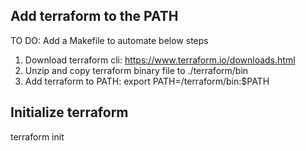 ## Add terraform to the PATH
TO DO: Add a Makefile to automate below steps
1. Download terraform cli: https://www.terraform.io/downloads.html
2. Unzip and copy terraform binary file to ./terraform/bin
3. Add terraform to PATH:
    export PATH=<pwd>/terraform/bin:$PATH

## Initialize terraform
terraform init